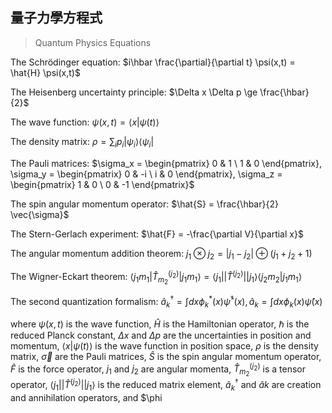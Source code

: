 ## 量子力學方程式

> Quantum Physics Equations 

The Schrödinger equation: $i\hbar \frac{\partial}{\partial t} \psi(x,t) = \hat{H} \psi(x,t)$

The Heisenberg uncertainty principle: $\Delta x \Delta p \ge \frac{\hbar}{2}$

The wave function: $\psi(x,t) = \langle x | \psi(t) \rangle$

The density matrix: $\rho = \sum_i p_i | \psi_i \rangle \langle \psi_i |$

The Pauli matrices: $\sigma_x = \begin{pmatrix} 0 & 1 \ 1 & 0 \end{pmatrix}, \sigma_y = \begin{pmatrix} 0 & -i \ i & 0 \end{pmatrix}, \sigma_z = \begin{pmatrix} 1 & 0 \ 0 & -1 \end{pmatrix}$

The spin angular momentum operator: $\hat{S} = \frac{\hbar}{2} \vec{\sigma}$

The Stern-Gerlach experiment: $\hat{F} = -\frac{\partial V}{\partial x}$

The angular momentum addition theorem: $j_1 \otimes j_2 = |j_1 - j_2| \oplus (j_1 + j_2 + 1)$

The Wigner-Eckart theorem: $\langle j_1 m_1 | \hat{T}^{(j_2)}_{m_2} | j_1 m_1 \rangle = \langle j_1 || \hat{T}^{(j_2)} || j_1 \rangle \langle j_2 m_2 | j_1 m_1 \rangle$

The second quantization formalism: $\hat{a}_k^{\dagger} = \int dx \phi_k^*(x) \hat{\psi}^{\dagger}(x), \hat{a}_k = \int dx \phi_k(x) \hat{\psi}(x)$

where $\psi(x,t)$ is the wave function, $\hat{H}$ is the Hamiltonian operator, $\hbar$ is the reduced Planck constant, $\Delta x$ and $\Delta p$ are the uncertainties in position and momentum, $\langle x | \psi(t) \rangle$ is the wave function in position space, $\rho$ is the density matrix, $\vec{\sigma}$ are the Pauli matrices, $\hat{S}$ is the spin angular momentum operator, $\hat{F}$ is the force operator, $j_1$ and $j_2$ are angular momenta, $\hat{T}^{(j_2)}_{m_2}$ is a tensor operator, $\langle j_1 || \hat{T}^{(j_2)} || j_1 \rangle$ is the reduced matrix element, $\hat{a}_k^{\dagger}$ and $\hat{a}k$ are creation and annihilation operators, and $\phi